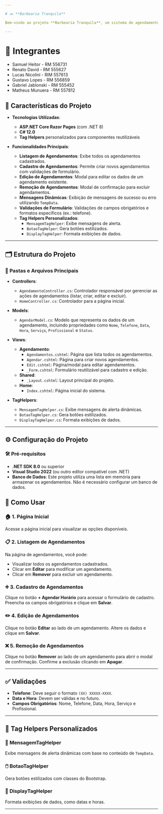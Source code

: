 ```yaml
---

# ✂️ **Barbearia Tranquila**

Bem-vindo ao projeto **Barbearia Tranquila**, um sistema de agendamento online para barbearias. Este projeto foi desenvolvido utilizando **ASP.NET Core Razor Pages** e tem como objetivo facilitar o gerenciamento de agendamentos, oferecendo uma interface simples e intuitiva para os usuários.

---
```


# 👥 **Integrantes**
* Samuel Heitor - RM 556731
* Renato David - RM 555627
* Lucas Nicolini - RIM 557613
* Gustavo Lopes - RM 556859
* Gabriel Jablonski - RM 555452
* Matheus Munuera - RM 557812

## 🌟 **Características do Projeto**

- **Tecnologias Utilizadas**:
  - **ASP.NET Core Razor Pages** (com .NET 8)
  - **C# 12.0**
  - **Tag Helpers** personalizados para componentes reutilizáveis

- **Funcionalidades Principais**:
  - **Listagem de Agendamentos**: Exibe todos os agendamentos cadastrados.
  - **Cadastro de Agendamentos**: Permite criar novos agendamentos com validações de formulário.
  - **Edição de Agendamentos**: Modal para editar os dados de um agendamento existente.
  - **Remoção de Agendamentos**: Modal de confirmação para excluir agendamentos.
  - **Mensagens Dinâmicas**: Exibição de mensagens de sucesso ou erro utilizando `TempData`.
  - **Validações de Formulário**: Validações de campos obrigatórios e formatos específicos (ex.: telefone).
  - **Tag Helpers Personalizados**:
    - `MensagemTagHelper`: Exibe mensagens de alerta.
    - `BotaoTagHelper`: Gera botões estilizados.
    - `DisplayTagHelper`: Formata exibições de dados.

---

## 🗂️ **Estrutura do Projeto**

### 📁 **Pastas e Arquivos Principais**

- **Controllers**:
  - `AgendamentoController.cs`: Controlador responsável por gerenciar as ações de agendamentos (listar, criar, editar e excluir).
  - `HomeController.cs`: Controlador para a página inicial.

- **Models**:
  - `AgendarModel.cs`: Modelo que representa os dados de um agendamento, incluindo propriedades como `Nome`, `Telefone`, `Data`, `Hora`, `Serviço`, `Profissional` e `Status`.

- **Views**:
  - **Agendamento**:
    - `Agendamentos.cshtml`: Página que lista todos os agendamentos.
    - `Agendar.cshtml`: Página para criar novos agendamentos.
    - `Edit.cshtml`: Página/modal para editar agendamentos.
    - `_Form.cshtml`: Formulário reutilizável para cadastro e edição.
  - **Shared**:
    - `_Layout.cshtml`: Layout principal do projeto.
  - **Home**:
    - `Index.cshtml`: Página inicial do sistema.

- **TagHelpers**:
  - `MensagemTagHelper.cs`: Exibe mensagens de alerta dinâmicas.
  - `BotaoTagHelper.cs`: Gera botões estilizados.
  - `DisplayTagHelper.cs`: Formata exibições de dados.

---

## ⚙️ **Configuração do Projeto**

### 🛠️ **Pré-requisitos**
- **.NET SDK 8.0** ou superior
- **Visual Studio 2022** (ou outro editor compatível com .NET)
- **Banco de Dados**: Este projeto utiliza uma lista em memória para armazenar os agendamentos. Não é necessário configurar um banco de dados.

## 🚀 **Como Usar**

### 🏠 **1. Página Inicial**
Acesse a página inicial para visualizar as opções disponíveis.

### 📋 **2. Listagem de Agendamentos**
Na página de agendamentos, você pode:
- Visualizar todos os agendamentos cadastrados.
- Clicar em **Editar** para modificar um agendamento.
- Clicar em **Remover** para excluir um agendamento.

### ➕ **3. Cadastro de Agendamentos**
Clique no botão **+ Agendar Horário** para acessar o formulário de cadastro. Preencha os campos obrigatórios e clique em **Salvar**.

### ✏️ **4. Edição de Agendamentos**
Clique no botão **Editar** ao lado de um agendamento. Altere os dados e clique em **Salvar**.

### ❌ **5. Remoção de Agendamentos**
Clique no botão **Remover** ao lado de um agendamento para abrir o modal de confirmação. Confirme a exclusão clicando em **Apagar**.

---

## ✅ **Validações**

- **Telefone**: Deve seguir o formato `(XX) XXXXX-XXXX`.
- **Data e Hora**: Devem ser válidas e no futuro.
- **Campos Obrigatórios**: Nome, Telefone, Data, Hora, Serviço e Profissional.

---

## 🧩 **Tag Helpers Personalizados**

### 🔔 **MensagemTagHelper**
Exibe mensagens de alerta dinâmicas com base no conteúdo de `TempData`.

### 🖱️ **BotaoTagHelper**
Gera botões estilizados com classes do Bootstrap.

### 📅 **DisplayTagHelper**
Formata exibições de dados, como datas e horas.

---
